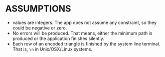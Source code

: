 # ASSUMPTIONS

- values are integers. The app does not assume any constraint, so they could be negative or zero.
- No errors will be produced. That means, either the minimum path is produced 
or the application finishes silently.
- Each row of an encoded triangle is finished by the system line terminal. That is,
`\n` in Unix/OSX/Linux systems.
  
